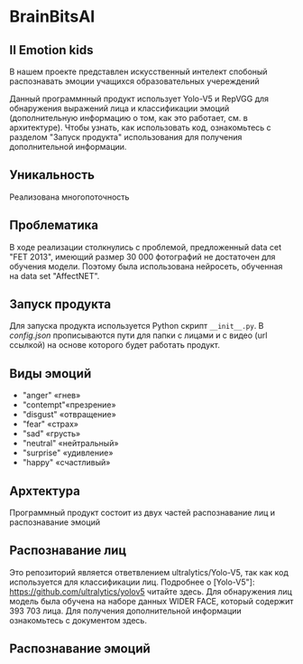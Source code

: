 # BrainBitsAI


## II Emotion kids
В нашем проекте представлен искусственный интелект спобоный распознавать эмоции учащихся образовательных учереждений

Данный программнный продукт использует Yolo-V5 и RepVGG для обнаружения выражений лица и классификации эмоций (дополнительную информацию о том, как это работает, см. в архитектуре). Чтобы узнать, как использовать код, ознакомьтесь с разделом "Запуск продукта" использования для получения дополнительной информации.

## Уникальность
Реализована многопоточность 



## Проблематика
В ходе реализации столкнулись с проблемой, предложенный data cet "FET 2013", имеющий размер 30 000 фотографий не достаточен для обучения модели. Поэтому была использована нейросеть, обученная на data set "AffectNET".

## Запуск продукта

Для запуска продукта используется Python скрипт  `__init__.py`. В _config.json_ прописываются пути
для папки с лицами и с видео (url ссылкой) на основе которого будет работать продукт.


## Виды эмоций
-    "anger"   «гнев» 
-    "contempt"«презрение»
-   "disgust"   «отвращение»
-   "fear"      «страх»
-   "sad"       «грусть»
-   "neutral"   «нейтральный»
-   "surprise"  «удивление»
-   "happy"     «счастливый»


## Архтектура 
Программный продукт состоит из двух частей распознавание лиц и распознавание эмоций

## Распознавание лиц

Это репозиторий является ответвлением ultralytics/Yolo-V5, так как код используется для классификации лиц. Подробнее о [Yolo-V5"]: https://github.com/ultralytics/yolov5 читайте здесь. Для обнаружения лиц модель была обучена на наборе данных WIDER FACE, который содержит 393 703 лица. Для получения дополнительной информации ознакомьтесь с документом здесь.

## Распознавание эмоций



